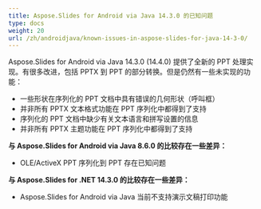 ```yaml
---
title: Aspose.Slides for Android via Java 14.3.0 的已知问题
type: docs
weight: 20
url: /zh/androidjava/known-issues-in-aspose-slides-for-java-14-3-0/
---
```


Aspose.Slides for Android via Java 14.3.0 (14.4.0) 提供了全新的 PPT 处理实现。有很多改进，包括 PPTX 到 PPT 的部分转换。但是仍然有一些未实现的功能：

- 一些形状在序列化的 PPT 文档中具有错误的几何形状（呼叫框）
- 并非所有 PPTX 文本格式功能在 PPT 序列化中都得到了支持
- 序列化的 PPT 文档中缺少有关文本语言和拼写设置的信息
- 并非所有 PPTX 主题功能在 PPT 序列化中都得到了支持

**与 Aspose.Slides for Android via Java 8.6.0 的比较存在一些差异：**

- OLE/ActiveX PPT 序列化到 PPT 存在已知问题

**与 Aspose.Slides for .NET 14.3.0 的比较存在一些差异：**

- Aspose.Slides for Android via Java 当前不支持演示文稿打印功能